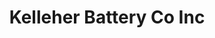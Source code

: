 ---
title: "Kelleher Battery Co Inc"
url: /scranton/kelleher-battery-co-inc/
shop: Autowerkstatt
---